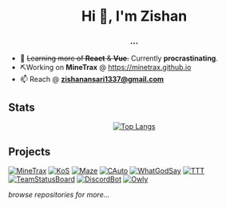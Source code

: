 <h1 align="center">Hi 👋, I'm Zishan</h1>
<h3 align="center">...</h3>

- 🌱 ~~Learning more of **React** & **Vue**.~~ Currently **procrastinating**.
- ⛏️Working on **MineTrax** @ https://minetrax.github.io
- 📫 Reach @ **zishanansari1337@gmail.com**


##  Stats
<span align="center">
  
[![Top Langs](https://github-readme-stats.vercel.app/api/top-langs/?username=xinecraft&layout=compact&langs_count=8)](https://github.com/xinecraft)

</span>
  
## Projects
[![MineTrax](https://img.shields.io/badge/-MineTrax_Suite-39b9f1?logo=minecraft&style=for-the-badge&logoColor=white)](http://minetrax.github.io)
[![KoS](https://img.shields.io/badge/-Live_Ingame_Tracker-FF2D20?logo=laravel&style=for-the-badge&logoColor=white)](https://swat4survivors.com)
[![Maze](https://img.shields.io/badge/-Maze_Generator-c24aff?logo=react&style=for-the-badge&logoColor=white)](https://react-maze-generator.netlify.app)
[![CAuto](https://img.shields.io/badge/-Cellular_Automation-313131?logo=unity&style=for-the-badge&logoColor=white)](https://game-of-life-3d.vercel.app)
[![WhatGodSay](https://img.shields.io/badge/-WhatGodSay_Search-0080FF?logo=react&style=for-the-badge&logoColor=white)](https://whatgodsay.netlify.app)
[![TTT](https://img.shields.io/badge/-TickTactToe_WITH_AI-019733?logo=react&style=for-the-badge&logoColor=white)](https://react-ticktactoe.netlify.app)
[![TeamStatusBoard](https://img.shields.io/badge/-Team_Status_Board-00e8e8?logo=phpstorm&style=for-the-badge&logoColor=white)](https://github.com/Xinecraft/TeamStatusBoard)
[![DiscordBot](https://img.shields.io/badge/-Discord_Bot-7289DA?logo=discord&style=for-the-badge&logoColor=white)](https://github.com/Xinecraft/swat4ever)
[![Owly](https://img.shields.io/badge/-Owly_Url_Shortner-F28C28?logo=typescript&style=for-the-badge&logoColor=white)](https://github.com/Xinecraft/owly)

*browse repositories for more...*
